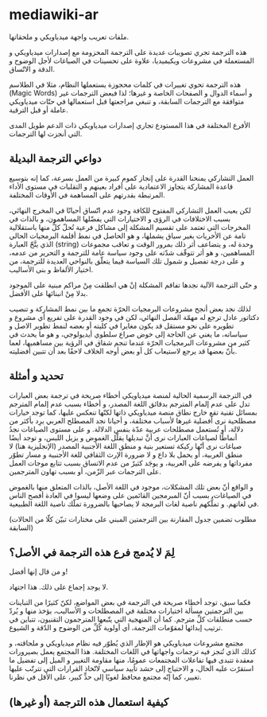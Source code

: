 
# mediawiki-ar
ملفات تعريب واجهة ميدياويكي و ملحقاتها.

هذه الترجمة تجري تصويبات عديدة على الترجمة المحزومة مع إصدارات ميدياويكي و المستعملة في مشروعات ويكيميديا، علاوة على تحسينات في الصياغات لأجل الوضوح و الدقة و الاتّساق.

هذه الترجمة تحوي تغييرات في كلمات محجوزة يستعملها النظام، مثلا في الطلاسم (Magic Words) و أسماء الدوال و الصفحات الخاصة و غيرها؛ لذا   فبعض الترجمات غير متوافقة مع الترجمات السابقة، و تنبغي مراجعتها قبل استعمالها في حتّات ميدياويكي عاملة أو قبل الترقية.

الأفرع المختلفة في هذا المستودع تجاري إصدارات ميدياويكي ذات الدعم طويل المدى التي أنجزت لها الترجمات.

## دواعي الترجمة البديلة
العمل التشاركي يمنحنا القدرة على إنجاز كموم كبيرة من العمل بسرعة، كما إنه بتوسيع قاعدة المشاركة يتجاوز الاعتمادية على أفراد بعينهم و التقلبات في مستوى الأداء المرتبطة بقدرتهم على المساهمة في الأوقات المختلفة.

لكن يعيب العمل التشاركي المفتوح للكافة وجود عدم اتّساق أحيانًا في المخرج النهائي، بسبب الاختلافات في الرؤى و الاختيارات التي يفضّلها المساهمون، و بالذات في المخرجات التي تعتمد على تقسيم المشكلة إلى مشاكل فرعية تُحلّ كلٌّ منها باستقلالية تامة عن الأخريات بغير سياق يشملها، و هو الحاصل في نمط أقلمة البرمجيات الحالي الذي يتَّحّ العبارة (string) وحدة له، و يتضاعف أثر ذلك بمرور الوقت و تعاقب مجموعات المساهمين، و هو أثر تتوقّف شدّته على وجود سياسة عامة للترجمة و التحرير من عدمه، و على درجة تفصيل و شمول تلك السياسة فيما يتعلّق بالنواحي العديدة للترجمة، من اختيار الألفاظ و بنى الأساليب.

و حتّى الترجمة الآلية نجدها تفاقم المشكلة إنْ هي انطلقت مِنْ مراكم مبنية على الموجود بدلا مِنْ انبنائها على اﻷفضل.

لذلك نجد بعض أنجح مشروعات البرمجيات الحرّة تجمع ما بين نمط المشاركة و تنصيب دكتاتور عادل ترجع له مهمّة الفصل النهائي، لكن في وجود القدرة على تفريع أي مشروع و تطويره على نحو مستقل قد يكون مغايرا في كليته أو بعضه لنمط تطوير الاصل و سياساته، ما يغني عن الحاجة إلى خوض صراع سلطوي أيديولوجي، و هو ما يحدث في كثير من مشروعات البرمجيات الحرّة عندما تنجم شقاق في الرؤية بين مساهميها، لعما بأنّ بعضها قد يرجع لاستيعاب كل أو بعض أوجه الخلاف لاحقًا بعد أن تتبين أفضليته.


## تحديد و أمثلة
في الترجمة الرسمية الحالية لمنصة ميدياويكي أخطاء صريحة في ترجمة بعض العبارات تدل على عدم إلمام المترجم بدقائق اللغة المصدر، و أخطاء بسبب عدم إلمام المترجم بمسائل تقنية تقع خارج نطاق منصة ميدياويكي ذاتها لكنّها تنعكس عليها، كما توجد خيارات مصطلحية نرى أفضلية غيرها ﻷسباب مختلفة، و أحيانا نجد المصطلح العربي يرِد بأكثر من دلالة، أو تُستعمل مصطلحات عربية عدّة بنفس الدلالة. و على مستوى الصياغات نجدُ أنماطًا لصياغات العبارات نرى أنَّ تبديلها يقلّل الغموض و يزيل اللبس، و توجد أيضًا صياغات نرى أنّها ركيكة تستعير بنية و منطق اللغة الأجنبية المصدر (الإنجليزية هنا) لا منطق العربية، أو يحمل بلا داع و لا ضرورة الإرث الثقافي للغة الأجنبية و مسار تطوّر مفرداتها و يفرضه على العربية، و يوجَد كثيرٌ من عدم الاتساق بسبب تتابع موجات العمل على الترجمات عبر الزّمن، أو بسبب تهاون المترجمين.

و الواقع أنّ بعض تلك المشكلات، موجود في اللغة الأصل، بالذات المتعلق منها بالغموض في الصياغات، بسبب أنّ المبرمجين القائمين على وضعها ليسوا في العادة أفصح الناس في لغاتهم. و تملُّكهم ناصية لغات البرمجة لا يصاحبها بالضرورة تملّك ناصية اللغة الطبيعية.

(مطلوب تضمين جدول المقارنة بين الترجمتين المبني على مختارات تبيّن كلّا من الحالات السابقة)

## لِمَ لا يُدمج فرع هذه الترجمة في اﻷصل؟
و من قال إنها أفضل! 

لا يوجد إجماع على ذلك. هذا اجتهاد.

فكما سبق، توجد أخطاء صريحة في الترجمة في بعض المواضع، لكنّ كثيرًا من التباينات بين الترجمتين مسألة اختيارات مختلفة في المصطلحات و الأساليب، يؤخذ منها و يُردّ حسب منطلقات كلِّ مترجم. كما أن المنهجية التي يتّبعها المترجمون التقنيون، تتباين في ترتيب إبدائها لمقوّمات الترجمة، أي أولوية كُلِّ من الوضوح و الدّقة و الشيوع.

مجتمع مشروعات ميدياويكي هو الإطار الذي يُطوّر فيه نظام ميدياويكي و ملحاقته، و كذلك الذي تُنجز فيه ترجمات واجهاتها في اللغات المختلفة. هذا المجتمع يعمل بصيرورات معقدة تتبدى فيها تفاعلات المجتمعات عمومُا، منها مقاومة التغيير و الميل إلى تفضيل ما استقرّت عليه الحال، و الاحتياج إلى حشد تأييد سياسي لاتّخاذ القرارات التي تترتّب عليها تغيير، كما إنّه مجتمع محافظ لغويًا إلى حدٍّ كبير، على الأقل في نظرنا.

## كيفية استعمال هذه الترجمة (أو غيرها)
